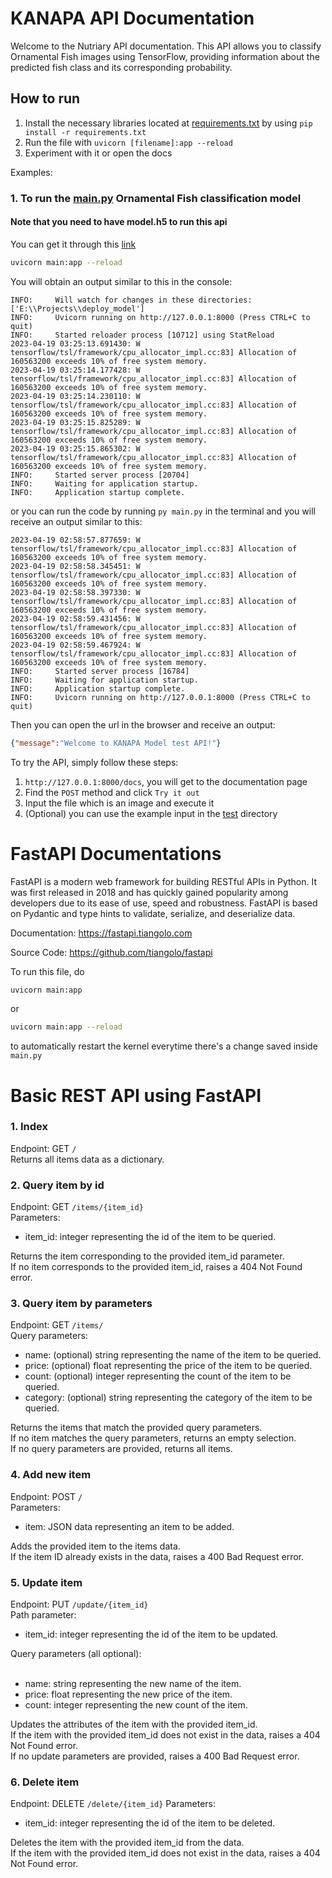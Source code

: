 # KANAPA API Documentation
Welcome to the Nutriary API documentation. This API allows you to classify Ornamental Fish images using TensorFlow, providing information about the predicted fish class and its corresponding probability.

## How to run

1. Install the necessary libraries located at [requirements.txt](requirements.txt) by using `pip install -r requirements.txt`
2. Run the file with `uvicorn [filename]:app --reload`
3. Experiment with it or open the docs

Examples:


### 1. To run the [main.py](main.py) Ornamental Fish classification model

#### Note that you need to have model.h5 to run this api

You can get it through this [link](https://drive.google.com/file/d/1XiQVH7yVTdA2vn5XzkJbuuY9UBgRiq3d/view?usp=sharing)


```bash
uvicorn main:app --reload
```

You will obtain an output similar to this in the console:

```text
INFO:     Will watch for changes in these directories: ['E:\\Projects\\deploy_model']
INFO:     Uvicorn running on http://127.0.0.1:8000 (Press CTRL+C to quit)
INFO:     Started reloader process [10712] using StatReload
2023-04-19 03:25:13.691430: W tensorflow/tsl/framework/cpu_allocator_impl.cc:83] Allocation of 160563200 exceeds 10% of free system memory.
2023-04-19 03:25:14.177428: W tensorflow/tsl/framework/cpu_allocator_impl.cc:83] Allocation of 160563200 exceeds 10% of free system memory.
2023-04-19 03:25:14.230110: W tensorflow/tsl/framework/cpu_allocator_impl.cc:83] Allocation of 160563200 exceeds 10% of free system memory.
2023-04-19 03:25:15.825289: W tensorflow/tsl/framework/cpu_allocator_impl.cc:83] Allocation of 160563200 exceeds 10% of free system memory.
2023-04-19 03:25:15.865302: W tensorflow/tsl/framework/cpu_allocator_impl.cc:83] Allocation of 160563200 exceeds 10% of free system memory.
INFO:     Started server process [20704]
INFO:     Waiting for application startup.
INFO:     Application startup complete.
```

or you can run the code by running `py main.py` in the terminal and you will receive an output similar to this:

```text
2023-04-19 02:58:57.877659: W tensorflow/tsl/framework/cpu_allocator_impl.cc:83] Allocation of 160563200 exceeds 10% of free system memory.
2023-04-19 02:58:58.345451: W tensorflow/tsl/framework/cpu_allocator_impl.cc:83] Allocation of 160563200 exceeds 10% of free system memory.
2023-04-19 02:58:58.397330: W tensorflow/tsl/framework/cpu_allocator_impl.cc:83] Allocation of 160563200 exceeds 10% of free system memory.
2023-04-19 02:58:59.431456: W tensorflow/tsl/framework/cpu_allocator_impl.cc:83] Allocation of 160563200 exceeds 10% of free system memory.
2023-04-19 02:58:59.467924: W tensorflow/tsl/framework/cpu_allocator_impl.cc:83] Allocation of 160563200 exceeds 10% of free system memory.
INFO:     Started server process [16784]
INFO:     Waiting for application startup.
INFO:     Application startup complete.
INFO:     Uvicorn running on http://127.0.0.1:8000 (Press CTRL+C to quit)
```

Then you can open the url in the browser and receive an output:

```json
{"message":"Welcome to KANAPA Model test API!"}
```

To try the API, simply follow these steps:

1. `http://127.0.0.1:8000/docs`, you will get to the documentation page
2. Find the `POST` method and click `Try it out`
3. Input the file which is an image and execute it
4. (Optional) you can use the example input in the [test](data_test) directory


# FastAPI Documentations

FastAPI is a modern web framework for building RESTful APIs in Python. It was first released in 2018 and has quickly gained popularity among developers due to its ease of use, speed and robustness. FastAPI is based on Pydantic and type hints to validate, serialize, and deserialize data.

Documentation: https://fastapi.tiangolo.com

Source Code: https://github.com/tiangolo/fastapi

To run this file, do
```bash
uvicorn main:app
```
or
```bash
uvicorn main:app --reload
```
to automatically restart the kernel everytime there's a change saved inside `main.py`

# Basic REST API using FastAPI

### 1. Index
Endpoint: GET `/` <br>
Returns all items data as a dictionary. <br>

### 2. Query item by id
Endpoint: GET `/items/{item_id}` <br>
Parameters: <ul>
<li>item_id: integer representing the id of the item to be queried. </ul>
Returns the item corresponding to the provided item_id parameter. <br>
If no item corresponds to the provided item_id, raises a 404 Not Found error. <br>

### 3. Query item by parameters <br>
Endpoint: GET `/items/` <br>
Query parameters: <ul>
<li>name: (optional) string representing the name of the item to be queried.
<li>price: (optional) float representing the price of the item to be queried.
<li>count: (optional) integer representing the count of the item to be queried.
<li>category: (optional) string representing the category of the item to be queried. </ul>
Returns the items that match the provided query parameters. <br>
If no item matches the query parameters, returns an empty selection. <br>
If no query parameters are provided, returns all items. <br>

### 4. Add new item <br>
Endpoint: POST `/` <br>
Parameters: <ul>
<li>item: JSON data representing an item to be added. </ul>
Adds the provided item to the items data. <br>
If the item ID already exists in the data, raises a 400 Bad Request error. <br>

### 5. Update item <br>
Endpoint: PUT `/update/{item_id}` <br>
Path parameter: <ul>
<li>item_id: integer representing the id of the item to be updated. </ul>
Query parameters (all optional): <ul><br>
<li>name: string representing the new name of the item.
<li>price: float representing the new price of the item.
<li>count: integer representing the new count of the item. </ul>
Updates the attributes of the item with the provided item_id. <br>
If the item with the provided item_id does not exist in the data, raises a 404 Not Found error. <br>
If no update parameters are provided, raises a 400 Bad Request error. <br>

### 6. Delete item <br>
Endpoint: DELETE `/delete/{item_id}`
Parameters: <ul>
<li>item_id: integer representing the id of the item to be deleted. </ul>
Deletes the item with the provided item_id from the data. <br>
If the item with the provided item_id does not exist in the data, raises a 404 Not Found error.
